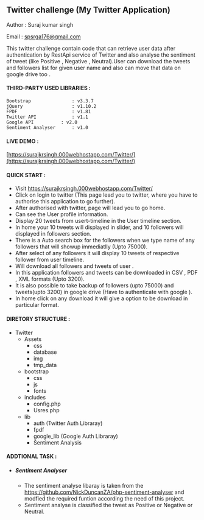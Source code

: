 ## Twitter challenge (My Twitter Application)
 Author : Suraj kumar singh
 
 Email  : spsrga176@gmail.com

This twitter challenge contain code that can retrieve user data after authentication by RestApi service of Twitter and also analyse the sentiment of  tweet (like Positive , Negative , Neutral).User can download the tweets and followers list for given user name and also can move that data on google drive too .

#### THIRD-PARTY USED LIBRARIES :

	Bootstrap    			: v3.3.7
	jQuery       			: v1.10.2
	FPDF 	     			: v1.81
	Twitter API  			: v1.1 
	Google API 	 		: v2.0
	Sentiment Analyser 		: v1.0

#### LIVE DEMO :

[https://surajkrsingh.000webhostapp.com/Twitter/](https://surajkrsingh.000webhostapp.com/Twitter/)
	
#### QUICK START :

 - Visit https://surajkrsingh.000webhostapp.com/Twitter/
 - Click on login to twitter (This page lead you to twitter, where you have to authorise this application to go further).
 - After authorised with twitter, page will lead you to go home.
 - Can see the User profile information.
 - Display 20 tweets from usert-timeline in the User timeline section.
 - In home your 10 tweets will displayed in slider, and 10 followers will displayed in followers section.
 - There is a Auto search box for the followers when we type name of any followers that will showup immediatlly (Upto 75000).
 - After select of any followers it will display 10 tweets of respective follower from user timeline.
 - Will download all followers and tweets of user .
 - In this application followers and tweets can be downloaded in CSV , PDF , XML formats (Upto 3200).
 - It is also possible to take backup of followers (upto 75000) and tweets(upto 3200) in google drive (Have to authenticate with google ).
 - In home click on any download it will give a option to be download in particular format.
 
#### DIRETORY STRUCTURE :
 
 - Twitter
	- Assets
		- css
		- database
		- img
		- tmp_data
	- bootstrap
		- css
		- js
		- fonts
	- includes
		- config.php
		- Usres.php
	- lib
		- auth (Twitter Auth Libraray)
		- fpdf
		- google_lib (Google Auth Libraray)
		- Sentiment Analysis
		
#### ADDTIONAL TASK  :  
   - ##### Sentiment Analyser 
        - The sentiment analyse libaray is taken from the https://github.com/NickDuncanZA/php-sentiment-analyser and modfied the required funtion according the need of this project.
        - Sentiment analyse is classified the tweet as Positive or Negative or Neutral.
